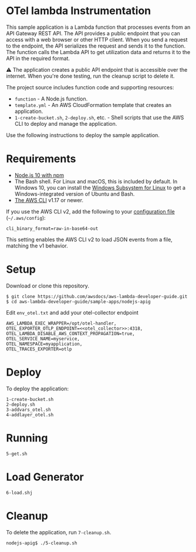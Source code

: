 # OTel lambda Instrumentation

This sample application is a Lambda function that processes events from an API Gateway REST API. The API provides a public endpoint that you can access with a web browser or other HTTP client. When you send a request to the endpoint, the API serializes the request and sends it to the function. The function calls the Lambda API to get utilization data and returns it to the API in the required format.

:warning: The application creates a public API endpoint that is accessible over the internet. When you're done testing, run the cleanup script to delete it.

The project source includes function code and supporting resources:

- `function` - A Node.js function.
- `template.yml` - An AWS CloudFormation template that creates an application.
- `1-create-bucket.sh`, `2-deploy.sh`, etc. - Shell scripts that use the AWS CLI to deploy and manage the application.

Use the following instructions to deploy the sample application.

# Requirements
- [Node.js 10 with npm](https://nodejs.org/en/download/releases/)
- The Bash shell. For Linux and macOS, this is included by default. In Windows 10, you can install the [Windows Subsystem for Linux](https://docs.microsoft.com/en-us/windows/wsl/install-win10) to get a Windows-integrated version of Ubuntu and Bash.
- [The AWS CLI](https://docs.aws.amazon.com/cli/latest/userguide/cli-chap-install.html) v1.17 or newer.

If you use the AWS CLI v2, add the following to your [configuration file](https://docs.aws.amazon.com/cli/latest/userguide/cli-configure-files.html) (`~/.aws/config`):

```
cli_binary_format=raw-in-base64-out
```

This setting enables the AWS CLI v2 to load JSON events from a file, matching the v1 behavior.

# Setup
Download or clone this repository.

    $ git clone https://github.com/awsdocs/aws-lambda-developer-guide.git
    $ cd aws-lambda-developer-guide/sample-apps/nodejs-apig

Edit `env_otel.txt` and add your otel-collector endpoint

    AWS_LAMBDA_EXEC_WRAPPER=/opt/otel-handler,
    OTEL_EXPORTER_OTLP_ENDPOINT=<<otel_collector>>:4318,
    OTEL_LAMBDA_DISABLE_AWS_CONTEXT_PROPAGATION=true,
    OTEL_SERVICE_NAME=myservice,
    OTEL_NAMESPACE=myapplication,
    OTEL_TRACES_EXPORTER=otlp

# Deploy
To deploy the application:

    1-create-bucket.sh
    2-deploy.sh
    3-addvars_otel.sh
    4-addlayer_otel.sh


# Running
    5-get.sh

# Load Generator
    6-load.shj


# Cleanup
To delete the application, run `7-cleanup.sh`.

    nodejs-apig$ ./5-cleanup.sh
